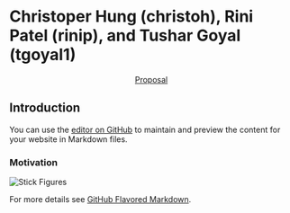 
# Christoper Hung (christoh), Rini Patel (rinip), and Tushar Goyal (tgoyal1)

<div style="text-align: center;"><a class="nav"  href="https://rinipatel.github.io/PoseCapture/proposal" target="_blank">Proposal</a></div>

## Introduction

You can use the [editor on GitHub](https://github.com/RiniPatel/PoseCapture/edit/master/README.md) to maintain and preview the content for your website in Markdown files.

### Motivation
![Stick Figures](http://vis.uky.edu/~gravity/Research/Mocap/Mocap_files/image002.jpg)

For more details see [GitHub Flavored Markdown](https://guides.github.com/features/mastering-markdown/).
